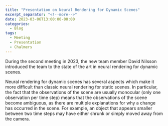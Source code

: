 ```yaml
---
title: "Presentation on Neural Rendering for Dynamic Scenes"
excerpt_separator: "<!--more-->"
date: 2023-03-06T13:00:00-00:00
categories:
  - Blog
tags:
  - Meeting
  - Presentation
  - Chalmers
---
```

During the second meeting in 2023, the new team member David Nilsson introduced the team to the state of the art in neural rendering for dynamic scenes.
<!--more-->
Neural rendering for dynamic scenes has several aspects which make it more difficult than classic neural rendering for static scenes.
In particular, the fact that the observations of the scene are usually monocular (only one observation per time step) means that the observations of the scene become ambiguous, as there are multiple explanations for why a change has occurred in the scene.
For example, an object that appears smaller between two time steps may have either shrunk or simply moved away from the camera.